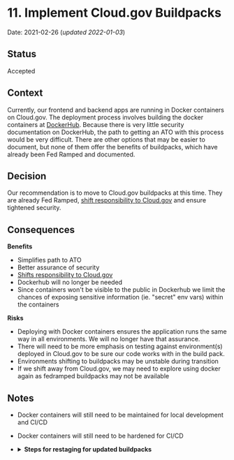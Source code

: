 # 11. Implement Cloud.gov Buildpacks

Date: 2021-02-26 (_updated 2022-01-03_)

## Status

Accepted

## Context

Currently, our frontend and backend apps are running in Docker containers on Cloud.gov. The deployment process involves building the docker containers at [DockerHub](https://dockerhub.com). Because there is very little security documentation on DockerHub, the path to getting an ATO with this process would be very difficult. There are other options that may be easier to document, but none of them offer the benefits of buildpacks, which have already been Fed Ramped and documented.

## Decision

Our recommendation is to move to Cloud.gov buildpacks at this time. They are already Fed Ramped, [shift responsibility to Cloud.gov](https://cloud.gov/docs/technology/responsibilities/) and ensure tightened security.

## Consequences

**Benefits**
- Simplifies path to ATO
- Better assurance of security
- [Shifts responsibility to Cloud.gov](https://cloud.gov/docs/technology/responsibilities/)
- Dockerhub will no longer be needed
- Since containers won't be visible to the public in Dockerhub we limit the chances of exposing sensitive information (ie. "secret" env vars) within the containers

**Risks**
- Deploying with Docker containers ensures the application runs the same way in all environments. We will no longer have that assurance.
- There will need to be more emphasis on testing against environment(s) deployed in Cloud.gov to be sure our code works with in the build pack.
- Environments shifting to buildpacks may be unstable during transition
- If we shift away from Cloud.gov, we may need to explore using docker again as fedramped buildpacks may not be available

## Notes
- Docker containers will still need to be maintained for local development and CI/CD
- Docker containers will still need to be hardened for CI/CD
- **<details><summary>Steps for restaging for updated buildpacks**</summary> 
    As described in [#1045](https://github.com/raft-tech/TANF-app/issues/1045), cloud.gov will inform us that buildpack(s) we use have been updated to a newer version via e-mail to all users with 'developer' role. The e-mail provides specific CloudFoundry CLI steps needed but we have already captured our deployment strategy process/commands in scripts/deploy-backend.sh. Running that script is the preferred methodology. Presently, the e-mail does not provide any specifics about the update, just that there was an update.

    Below is the restaging process in full:

    1. Upon receipt of email from cloud.gov, restage against dev:
        
    ```bash
    user@host$ cf login -a api.fr.cloud.gov --sso
    API endpoint: api.fr.cloud.gov

    Temporary Authentication Code ( Get one at https://login.fr.cloud.gov/passcode ): 
    Authenticating...
    OK


    Targeted org hhs-acf-prototyping.

    Select a space:
    1. tanf-dev
    2. tanf-staging

    Space (enter to skip): 1
    Targeted space tanf-dev.

    API endpoint:   https://api.fr.cloud.gov
    API version:    3.101.0
    user:           abottoms@goraft.tech
    org:            hhs-acf-prototyping
    space:          tanf-dev 
    $ cf restage tdp-backend-a11y
    $ cf restage tdp-backend-raft
    $ cf restage tdp-backend-qasp
    $ cf restage tdp-backend-sandbox
    OR
    $ cf restage tdp-frontend-a11y
    $ cf restage tdp-frontend-raft
    $ cf restage tdp-frontend-qasp
    $ cf restage tdp-frontend-sandbox

    ```

    ### Find version changes
    2. Inspect dev environment in cloud.gov for new buildpack versions after restage
    3. Inspect relevant official changelog(s):
        * https://github.com/cloudfoundry/nginx-buildpack/blob/master/CHANGELOG
        * https://github.com/cloudfoundry/python-buildpack/blob/master/CHANGELOG
    4. On a new branch, update docs/Technical-Documentation/buildpack-changelog.md with information of the following format:

        ```
        ## Buildpacks Changelog
        - MM/DD/YYYY [name v#.#.##](link)
        - 07/13/2021 [python-buildpack v1.7.43](https://github.com/cloudfoundry/python-buildpack/releases/tag/v1.7.43)
        ```

    ### Open final PR for staging

    5. Open a pull request to 'raft-tdp-main' and assign to Technical Lead
    6. Merging pull request shall trigger rolling deploy of the updated buildpack(s) to staging & (eventually) prod without downtime
</details>